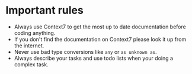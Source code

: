# Important rules

- Always use Context7 to get the most up to date documentation before coding anything.
- If you don't find the documentation on Context7 please look it up from the internet.
- Never use bad type conversions like `any` or `as unknown as`.
- Always describe your tasks and use todo lists when your doing a complex task.
